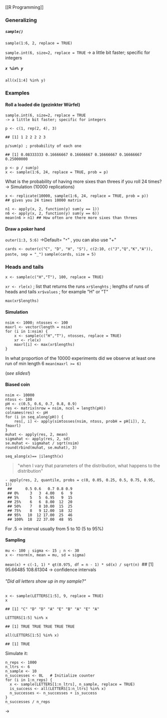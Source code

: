 [[R Programming]]

### Generalizing

##### `sample()`

`sample(1:6, 2, replace = TRUE)`

`sample.int(6, size=2, replace = TRUE`
-> a little bit faster; specific for integers

##### `x %in% y`

`all(x[1:4] %in% y)`


### Examples

#### Roll a loaded die (gezinkter Würfel)
```
sample.int(6, size=2, replace = TRUE
-> a little bit faster; specific for integers

p <- c(1, rep(2, 4), 3)

## [1] 1 2 2 2 2 3

p/sum(p) ; probability of each one

## [1] 0.08333333 0.16666667 0.16666667 0.16666667 0.16666667 0.25000000

p <- p / sum(p)
x <- sample(1:6, 24, replace = TRUE, prob = p)
```
What is the probability of having more sixes than threes if you roll 24 times?
-> Simulation (10000 replications)
```
x <- replicate(10000, sample(1:6, 24, replace = TRUE, prob = p))
## gives you 24 times 10000 matrix

n1 <- apply(x, 2, function(y) sum(y == 1)) 
n6 <- apply(x, 2, function(y) sum(y == 6))
mean(n6 > n1) ## How often are there more sixes than threes
```

#### Draw a poker hand

`outer(1:3, 5:6)`
->Default= "`*`" , you can also use "+"

`cards <- outer(c("C", "D", "H", "S"), c(2:10, c("J","Q","K","A")), paste, sep = "_")`
`sample(cards, size = 5)`



### Heads and tails

`x <- sample(c("H","T"), 100, replace = TRUE)`

``xr <- rle(x)``   ; list that returns the runs
`xr$lenghts`  ; lengths of runs of heads and tails
`xr$values` ; for example "H" or "T"

`max(xr$lengths)` 

#### Simulation

```
nsim <- 1000; ntosses <- 100
maxrl <- vector(length = nsim)
for (i in 1:nsim) {
	x <- sample(c("H","T"), ntosses, replace = TRUE)
	xr <- rle(x)
	maxrl[i] <- max(xr$lengths)
}
```
In what proportion of the 10000 experiments did we observe at least one run of min length 6
`mean(maxrl >= 6)`

(*see slides!*)


#### Biased coin
```
nsim <- 10000
ntoss <- 100
pH <- c(0.5, 0.6, 0.7, 0.8, 0.9)
res <- matrix(nrow = nsim, ncol = length(pH))   
colnames(res) <- pH
for (i in seq_along(pH)) {
    res[, i] <- apply(simtosses(nsim, ntoss, probH = pH[i]), 2, fmaxrl)
}
muhat <- apply(res, 2, mean)
sigmahat <- apply(res, 2, sd)
se.muhat <- sigmahat / sqrt(nsim)
round(rbind(muhat, se.muhat), 3)
```

`seq_along(x)== |ilength(x)`

> "when I vary that parameters of the distribution, what happens to the distribution"

```
- apply(res, 2, quantile, probs = c(0, 0.05, 0.25, 0.5, 0.75, 0.95, 1))
 ##      0.5 0.6   0.7 0.8 0.9
 ## 0%     3   3  4.00   6   9
 ## 5%     5   5  6.95   9  15
 ## 25%    6   6  8.00  12  20
 ## 50%    7   8 10.00  15  25
 ## 75%    8   9 12.00  18  32
 ## 95%   10  12 17.00  25  46
 ## 100%  18  22 37.00  48  95
```

For .5 -> interval usually from 5 to 10 (5 to 95%)

#### Sampling

```
mu <- 100 ; sigma <- 15 ; n <- 30
x <- rnorm(n, mean = mu, sd = sigma)
```

`mean(x) + c(-1, 1) * qt(0.975, df = n - 1) * sd(x) / sqrt(n)
`## [1]  95.66485 108.61304
-> confidence intervals

###### "Did all letters show up in my sample?"
```
x <- sample(LETTERS[1:5], 9, replace = TRUE)
x

## [1] "C" "D" "D" "A" "E" "B" "A" "E" "A"

LETTERS[1:5] %in% x

## [1] TRUE TRUE TRUE TRUE TRUE

all(LETTERS[1:5] %in% x)

## [1] TRUE
```
Simulate it:
```
n_reps <- 1000
n_ltrs <- 6
n_sample <- 10
n_successes <- 0L   # Initialize counter
for (i in 1:n_reps) {
  x <- sample(LETTERS[1:n_ltrs], n_sample, replace = TRUE)
  is_success <- all(LETTERS[1:n_ltrs] %in% x)
  n_successes <- n_successes + is_success
}
n_successes / n_reps
```
-> 